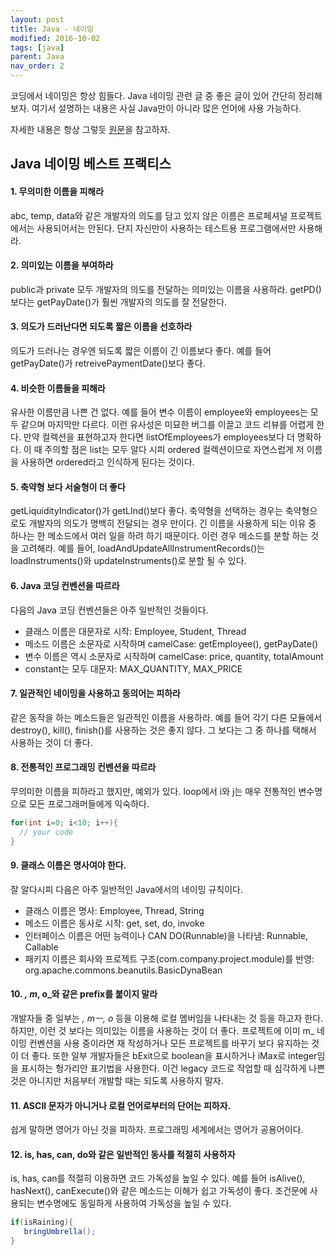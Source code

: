 ```yaml
---
layout: post
title: Java - 네이밍
modified: 2016-10-02
tags: [java]
parent: Java
nav_order: 2
---
```


코딩에서 네이밍은 항상 힘들다. Java 네이밍 관련 글 중 좋은 글이 있어 간단히 정리해 보자. 여기서 설명하는 내용은 사실 Java만이 아니라 많은 언어에 사용 가능하다. 

자세한 내용은 항상 그렇듯 [원문](http://javarevisited.blogspot.sg/2014/10/10-java-best-practices-to-name-variables-methods-classes-packages.html)을 참고하자.

## Java 네이밍 베스트 프랙티스  

#### 1. 무의미한 이름을 피해라

abc, temp, data와 같은 개발자의 의도를 담고 있지 않은 이름은 프로페셔널 프로젝트에서는 사용되어서는 안된다. 단지 자신만이 사용하는 테스트용 프로그램에서만 사용해라.

#### 2. 의미있는 이름을 부여하라 

public과 private 모두 개발자의 의도를 전달하는 의미있는 이름을 사용하라. getPD()보다는 getPayDate()가 훨씬 개발자의 의도를 잘 전달한다. 

#### 3. 의도가 드러난다면 되도록 짧은 이름을 선호하라

의도가 드러나는 경우엔 되도록 짧은 이름이 긴 이름보다 좋다. 예를 들어 getPayDate()가 retreivePaymentDate()보다 좋다. 

#### 4. 비슷한 이름들을 피해라

유사한 이름만큼 나쁜 건 없다. 예를 들어 변수 이름이 employee와 employees는 모두 같으며 마지막만 다르다. 이런 유사성은 미묘한 버그를 이끌고 코드 리뷰를 어렵게 한다. 만약 컬렉션을 표현하고자 한다면 listOfEmployees가 employees보다 더 명확하다. 이 때 주의할 점은 list는 모두 알다 시피 ordered 컬렉션이므로 자연스럽게 저 이름을 사용하면 ordered라고 인식하게 된다는 것이다. 

#### 5. 축약형 보다 서술형이 더 좋다

getLiquidityIndicator()가 getLInd()보다 좋다. 축약형을 선택하는 경우는 축약형으로도 개발자의 의도가 명백히 전달되는 경우 만이다. 
긴 이름을 사용하게 되는 이유 중 하나는 한 메소드에서 여러 일을 하려 하기 때문이다. 이런 경우 메소드를 분할 하는 것을 고려해라. 예를 들어, loadAndUpdateAllInstrumentRecords()는 loadInstruments()와 updateInstruments()로 분할 될 수 있다. 

#### 6. Java 코딩 컨벤션을 따르라

다음의 Java 코딩 컨벤션들은 아주 일반적인 것들이다. 

- 클래스 이름은 대문자로 시작: Employee, Student, Thread
- 메소드 이름은 소문자로 시작하며 camelCase: getEmployee(), getPayDate()
- 변수 이름은 역시 소문자로 시작하며 camelCase:  price, quantity, totalAmount
- constant는 모두 대문자: MAX_QUANTITY, MAX_PRICE

#### 7. 일관적인 네이밍을 사용하고 동의어는 피하라

같은 동작을 하는 메소드들은 일관적인 이름을 사용하라. 예를 들어 각기 다른 모듈에서 destroy(), kill(), finish()를 사용하는 것은 좋지 않다. 그 보다는 그 중 하나를 택해서 사용하는 것이 더 좋다. 

#### 8. 전통적인 프로그래밍 컨벤션을 따르라

무의미한 이름을 피하라고 했지만, 예외가 있다. loop에서 i와 j는 매우 전통적인 변수명으로 모든 프로그래머들에게 익숙하다. 

```java
for(int i=0; i<10; i++){
  // your code
}
```

#### 9. 클래스 이름은 명사여야 한다. 

잘 알다시피 다음은 아주 일반적인 Java에서의 네이밍 규칙이다. 

- 클래스 이름은 명사: Employee, Thread, String
- 메소드 이름은 동사로 시작: get, set, do, invoke
- 인터페이스 이름은 어떤 능력이나 CAN DO(Runnable)을 나타냄: Runnable, Callable
- 패키지 이름은 회사와 프로젝트 구조(com.company.project.module)를 반영: org.apache.commons.beanutils.BasicDynaBean

#### 10. _, m_, o_와 같은 prefix를 붙이지 말라

개발자들 중 일부는 _, mㅡ, o_ 등을 이용해 로컬 멤버임을 나타내는 것 등을 하고자 한다. 하지만, 이런 것 보다는 의미있는 이름을 사용하는 것이 더 좋다. 프로젝트에 이미 m_ 네이밍 컨벤션을 사용 중이라면 재 작성하거나 모든 프로젝트를 바꾸기 보다 유지하는 것이 더 좋다. 
또한 일부 개발자들은 bExit으로 boolean을 표시하거나 iMax로 integer임을 표시하는 헝가리안 표기법을 사용한다. 이건 legacy 코드로 작업할 때 심각하게 나쁜 것은 아니지만 처음부터 개발할 때는 되도록 사용하지 말자. 

#### 11. ASCII 문자가 아니거나 로컬 언어로부터의 단어는 피하자. 

쉽게 말하면 영어가 아닌 것을 피하자. 프로그래밍 세계에서는 영어가 공용어이다. 

#### 12. is, has, can, do와 같은 일반적인 동사를 적절히 사용하자 

is, has, can를 적절히 이용하면 코드 가독성을 높일 수 있다. 예를 들어 isAlive(), hasNext(), canExecute()와 같은 메소드는 이해가 쉽고 가독성이 좋다. 
조건문에 사용되는 변수명에도 동일하게 사용하여 가독성을 높일 수 있다. 

```java
if(isRaining){
   bringUmbrella();
}
```
